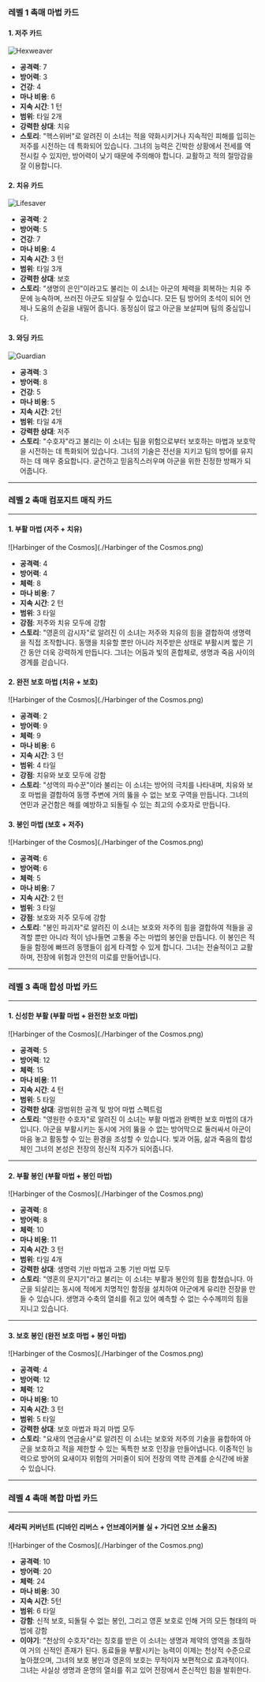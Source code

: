 ### 레벨 1 촉매 마법 카드 ###

#### 1. 저주 카드
![Hexweaver](./Hexweaver.png)

- **공격력**: 7
- **방어력**: 3
- **건강**: 4
- **마나 비용**: 6
- **지속 시간**: 1 턴
- **범위**: 타일 2개
- **강력한 상대**: 치유
- **스토리**: "헥스위버"로 알려진 이 소녀는 적을 약화시키거나 지속적인 피해를 입히는 저주를 시전하는 데 특화되어 있습니다. 그녀의 능력은 긴박한 상황에서 전세를 역전시킬 수 있지만, 방어력이 낮기 때문에 주의해야 합니다. 교활하고 적의 절망감을 잘 이용합니다.

#### 2. 치유 카드
![Lifesaver](./Lifesaver.png)

- **공격력**: 2
- **방어력**: 5
- **건강**: 7
- **마나 비용**: 4
- **지속 시간**: 3 턴
- **범위**: 타일 3개
- **강력한 상대**: 보호
- **스토리**: "생명의 은인"이라고도 불리는 이 소녀는 아군의 체력을 회복하는 치유 주문에 능숙하며, 쓰러진 아군도 되살릴 수 있습니다. 모든 팀 방어의 초석이 되어 언제나 도움의 손길을 내밀어 줍니다. 동정심이 많고 아군을 보살피며 팀의 중심입니다.

#### 3. 와딩 카드
![Guardian](./Guardian.png)

- **공격력**: 3
- **방어력**: 8
- **건강**: 5
- **마나 비용**: 5
- **지속 시간**: 2턴
- **범위**: 타일 4개
- **강력한 상대**: 저주
- **스토리**: "수호자"라고 불리는 이 소녀는 팀을 위험으로부터 보호하는 마법과 보호막을 시전하는 데 특화되어 있습니다. 그녀의 기술은 전선을 지키고 팀의 방어를 유지하는 데 매우 중요합니다. 굳건하고 믿음직스러우며 아군을 위한 진정한 방패가 되어줍니다.

---

### 레벨 2 촉매 컴포지트 매직 카드

---

#### 1. 부활 마법 (저주 + 치유)

![Harbinger of the Cosmos](./Harbinger of the Cosmos.png)

- **공격력**: 4
- **방어력**: 4
- **체력**: 8
- **마나 비용**: 7
- **지속 시간**: 2 턴
- **범위**: 3 타일
- **강점**: 저주와 치유 모두에 강함
- **스토리**: "영혼의 감시자"로 알려진 이 소녀는 저주와 치유의 힘을 결합하여 생명력을 직접 조작합니다. 동맹을 치유할 뿐만 아니라 저주받은 상태로 부활시켜 짧은 기간 동안 더욱 강력하게 만듭니다. 그녀는 어둠과 빛의 혼합체로, 생명과 죽음 사이의 경계를 걷습니다.

#### 2. 완전 보호 마법 (치유 + 보호)

![Harbinger of the Cosmos](./Harbinger of the Cosmos.png)

- **공격력**: 2
- **방어력**: 9
- **체력**: 9
- **마나 비용**: 6
- **지속 시간**: 3 턴
- **범위**: 4 타일
- **강점**: 치유와 보호 모두에 강함
- **스토리**: "성역의 파수꾼"이라 불리는 이 소녀는 방어의 극치를 나타내며, 치유와 보호 마법을 결합하여 동맹 주변에 거의 뚫을 수 없는 보호 구역을 만듭니다. 그녀의 연민과 굳건함은 해를 예방하고 되돌릴 수 있는 최고의 수호자로 만듭니다.

#### 3. 봉인 마법 (보호 + 저주)

![Harbinger of the Cosmos](./Harbinger of the Cosmos.png)

- **공격력**: 6
- **방어력**: 6
- **체력**: 5
- **마나 비용**: 7
- **지속 시간**: 2 턴
- **범위**: 3 타일
- **강점**: 보호와 저주 모두에 강함
- **스토리**: "봉인 파괴자"로 알려진 이 소녀는 보호와 저주의 힘을 결합하여 적들을 공격할 뿐만 아니라 적이 넘나들면 고통을 주는 마법의 봉인을 만듭니다. 이 봉인은 적들을 함정에 빠뜨려 동맹들이 쉽게 타격할 수 있게 합니다. 그녀는 전술적이고 교활하며, 전장에 위험과 안전의 미로를 만들어냅니다.

---

### 레벨 3 촉매 합성 마법 카드

---

#### 1. 신성한 부활 (부활 마법 + 완전한 보호 마법)

![Harbinger of the Cosmos](./Harbinger of the Cosmos.png)

- **공격력**: 5
- **방어력**: 12
- **체력**: 15
- **마나 비용**: 11
- **지속 시간**: 4 턴
- **범위**: 5 타일
- **강력한 상대**: 광범위한 공격 및 방어 마법 스펙트럼
- **스토리**: "영원한 수호자"로 알려진 이 소녀는 부활 마법과 완벽한 보호 마법의 대가입니다. 아군을 부활시키는 동시에 거의 뚫을 수 없는 방어막으로 둘러싸서 아군이 마음 놓고 활동할 수 있는 환경을 조성할 수 있습니다. 빛과 어둠, 삶과 죽음의 합성체인 그녀의 본성은 전장의 정신적 지주가 되어줍니다.

---

#### 2. 부활 봉인 (부활 마법 + 봉인 마법)

![Harbinger of the Cosmos](./Harbinger of the Cosmos.png)

- **공격력**: 8
- **방어력**: 8
- **체력**: 10
- **마나 비용**: 11
- **지속 시간**: 3 턴
- **범위**: 타일 4개
- **강력한 상대**: 생명력 기반 마법과 고통 기반 마법 모두
- **스토리**: "영혼의 문지기"라고 불리는 이 소녀는 부활과 봉인의 힘을 합쳤습니다. 아군을 되살리는 동시에 적에게 치명적인 함정을 설치하여 아군에게 유리한 전장을 만들 수 있습니다. 생명과 수축의 열쇠를 쥐고 있어 예측할 수 없는 수수께끼의 힘을 지니고 있습니다.

---

#### 3. 보호 봉인 (완전 보호 마법 + 봉인 마법)

![Harbinger of the Cosmos](./Harbinger of the Cosmos.png)

- **공격력**: 4
- **방어력**: 12
- **체력**: 12
- **마나 비용**: 10
- **지속 시간**: 3 턴
- **범위**: 5 타일
- **강력한 상대**: 보호 마법과 파괴 마법 모두
- **스토리**: "요새의 연금술사"로 알려진 이 소녀는 보호와 저주의 기술을 융합하여 아군을 보호하고 적을 제한할 수 있는 독특한 보호 인장을 만들어냅니다. 이중적인 능력으로 방어의 요새이자 위험의 거미줄이 되어 전장의 역학 관계를 순식간에 바꿀 수 있습니다.

---

### 레벨 4 촉매 복합 마법 카드

---

#### 세라픽 커버넌트 (디바인 리버스 + 언브레이커블 실 + 가디언 오브 소울즈)

![Harbinger of the Cosmos](./Harbinger of the Cosmos.png)

- **공격력**: 10
- **방어력**: 20
- **체력**: 24
- **마나 비용**: 30
- **지속 시간**: 5턴
- **범위**: 6 타일
- **강함**: 신적 보호, 되돌릴 수 없는 봉인, 그리고 영혼 보호로 인해 거의 모든 형태의 마법에 강함
- **이야기**: "천상의 수호자"라는 칭호를 받은 이 소녀는 생명과 제약의 영역을 초월하여 거의 신적인 존재가 된다. 동료들을 부활시키는 능력이 이제는 천상적 수준으로 높아졌으며, 그녀의 보호 봉인과 영혼의 보호는 무적이자 보편적으로 효과적이다. 그녀는 사실상 생명과 운명의 열쇠를 쥐고 있어 전장에서 준신적인 힘을 발휘한다.
